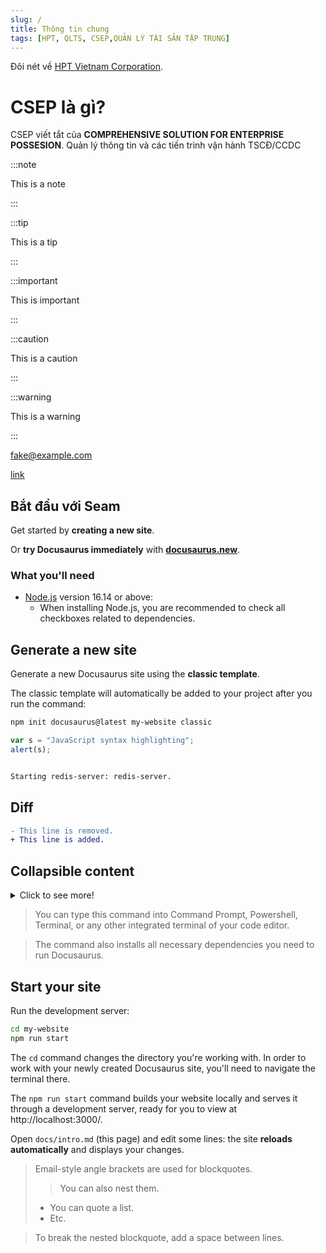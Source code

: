 ```yaml
---
slug: /
title: Thông tin chung
tags: [HPT, QLTS, CSEP,QUẢN LÝ TÀI SẢN TẬP TRUNG]
---
```


Đôi nét về [HPT Vietnam Corporation](https://hpt.vn/).

# CSEP là gì?

CSEP viết tắt của **COMPREHENSIVE SOLUTION FOR ENTERPRISE POSSESION**.
Quản lý thông tin và các tiến trình vận hành TSCĐ/CCDC

:::note

This is a note

:::

:::tip

This is a tip

:::

:::important

This is important

:::

:::caution

This is a caution

:::

:::warning

This is a warning

:::

<fake@example.com>

[link](https://www.example.com/my%20great%20page)


## Bắt đầu với Seam

Get started by **creating a new site**.

Or **try Docusaurus immediately** with **[docusaurus.new](https://docusaurus.new)**.

### What you'll need

- [Node.js](https://nodejs.org/en/download/) version 16.14 or above:
  - When installing Node.js, you are recommended to check all checkboxes related to dependencies.

## Generate a new site

Generate a new Docusaurus site using the **classic template**.

The classic template will automatically be added to your project after you run the command:

```bash
npm init docusaurus@latest my-website classic
```

```javascript
var s = "JavaScript syntax highlighting";
alert(s);
```

```bash

Starting redis-server: redis-server.

```

## Diff

<!-- Diff -->

```diff
- This line is removed.
+ This line is added.
```

## Collapsible content

<details>
<summary>Click to see more!</summary>
## More awesoms tips!
</details>

> You can type this command into Command Prompt, Powershell, Terminal, or any other integrated terminal of your code editor.

> The command also installs all necessary dependencies you need to run Docusaurus.

## Start your site

Run the development server:

```bash
cd my-website
npm run start
```

The `cd` command changes the directory you're working with. In order to work with your newly created Docusaurus site, you'll need to navigate the terminal there.

The `npm run start` command builds your website locally and serves it through a development server, ready for you to view at http://localhost:3000/.

Open `docs/intro.md` (this page) and edit some lines: the site **reloads automatically** and displays your changes.

> Email-style angle brackets are used for blockquotes.
>
> > You can also nest them.
>
> - You can quote a list.
> - Etc.

> To break the nested blockquote, add a space between lines.

